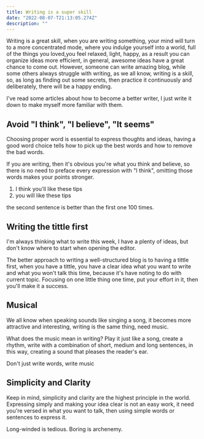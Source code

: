 ```yaml
---
title: Writing is a super skill
date: "2022-08-07-T21:13:05.274Z"
description: ""
---
```


Writing is a great skill, when you are writing something, your mind will turn to a more concentrated mode, where you indulge yourself into a world, full of the things you loved,you feel relaxed, light, happy, as a result you can organize ideas more efficient, in general, awesome ideas have a great chance to come out. However, someone can write amazing blog, while some others always struggle with writing, as we all know, writing is a skill, so, as long as finding out some secrets, then practice it continuously and deliberately, there will be a happy ending.

I've read some articles about how to become a better writer, I just write it down to make myself more familiar with them.

## Avoid "I think", "I believe", "It seems"

Choosing proper word is essential to express thoughts and ideas, having a good word choice tells how to pick up the best words and how to remove the bad words.

If you are writing, then it's obvious you're what you think and believe, so there is no need to preface every expression with "I think", omitting those words makes your points stronger.

1. I think you'll like these tips
2. you will like these tips

the second sentence is better than the first one 100 times.

## Writing the tittle first

I'm always thinking what to write this week, I have a plenty of ideas, but don't know where to start when opening the editor.

The better approach to writing a well-structured blog is to having a tittle first, when you have a tittle, you have a clear idea what you want to write and what you won't talk this time, because it's have noting to do with current topic. Focusing on one little thing one time, put your effort in it, then you'll make it a success.

## Musical

We all know when speaking sounds like singing a song, it becomes more attractive and interesting, writing is the same thing, need music.

What does the music mean in writing? Play it just like a song, create a rhythm, write with a combination of short, medium and long sentences, in this way, creating a sound that pleases the reader's ear.

Don't just write words, write music

## Simplicity and Clarity

Keep in mind, simplicity and clarity are the highest principle in the world.
Expressing simply and making your idea clear is not an easy work, it need you're versed in what you want to talk, then using simple words or sentences to express it.

Long-winded is tedious.
Boring is archenemy.
